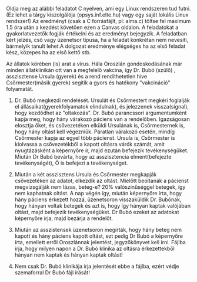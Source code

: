 Oldja meg az alábbi feladatot C nyelven, ami egy Linux rendszeren tud futni. (Ez lehet a tárgy  kiszolgálója (opsys.inf.elte.hu) vagy egy saját lokális Linux rendszer!) Az eredményt (csak a C forrásfájlt, pl: alma.c) töltse fel maximum 1.5 óra után a kezdést követően ezen a Canvas oldalon. A feladatokat a gyakorlatvezetők fogják értékelni és az eredményt bejegyzik. A feladatban kért jelzés, cső vagy üzenetsor típusa, ha a feladat konkrétan nem nevesíti,  bármelyik tanult lehet.A dolgozat eredménye elégséges ha az első feladat kész, közepes ha az első kettő stb.

Az állatok körében (is) arat a vírus. Hála Oroszlán gondoskodásának már minden állatklinikán ott van a megfelelő vakcina, így Dr. Bubó (szülő) , asszisztense Ursula (gyerek) és a rend rendíthetetlen híve Csőrmester(másik gyerek) segítik a gyors és hatékony "vakcináció" folyamatát.

1. Dr. Bubó megkezdi rendelését. Ursulát és Csőrmestert megkéri foglalják el állásaikat(gyerekfolyamatok elindulnak), és jelezzenek vissza(signal), hogy kezdődhet az "oltakozás".  Dr. Bubó parancssori argumentumként kapja meg, hogy hány várakozó páciens van a rendelőben. Igazságosan elosztja őket, és csővezetéken elküldi Ursulának is, Csőrmesternek is, hogy hány oltást kell végezniük. Páratlan várakozó esetén, mindíg Csőrmester kapja az egyel több pácienst. Ursula is, Csőrmester is kiolvassa a csővezetékből a kapott oltásra várók számát, amit nyugtázásként a képernyőre ír, majd ezután befejezik tevékenységüket. Miután Dr Bubó bevárta, hogy az asszisztencia elment(befejezte tevékenységét), Ő is befejezi a tevékenységet.

2. Miután a két asszisztens Ursula és Csőrmester megkapják csővezetéken az adatot, elkezdik az oltást. Mielőtt beoltanák a pácienst megvizsgálják nem lázas, beteg-e? 20% valószinűséggel betegek, így nem kaphatnak oltást. A nap végén így, miután képernyőre írta, hogy hány páciens érkezett hozzá, üzenetsoron visszaküldik Dr. Bubónak, hogy hányan voltak betegek és azt is, hogy így hányan kaptak valójában oltást, majd befejezik tevékenységüket. Dr Bubó ezeket az adatokat képernyőre írja, majd bezárja a rendelőt.

3. Miután az asszistensek üzenetsoron megírták, hogy hány beteg nem kapott és hány páciens kapott oltást, ezt pedig Dr Bubó a képernyőre írta, emellett erről Oroszlánnak jelentést, jegyzőkönyvet kell írni. Fájlba írja, hogy milyen napon a Dr. Bubó klinika az oltásra érkezettekből hányan nem kaptak és hányan kaptak oltást!

4. Nem csak Dr. Bubó klinikája írja jelentését ebbe a fájlba, ezért védje szemaforral Dr Bubó fájl írását!